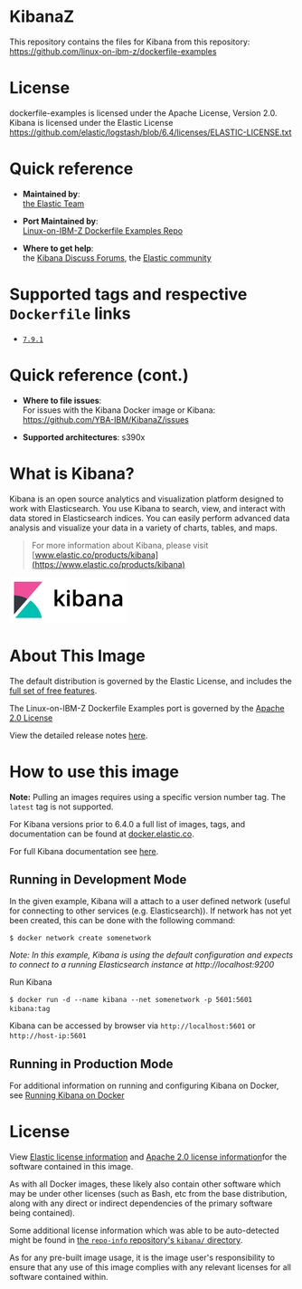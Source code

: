 # KibanaZ

This repository contains the files for Kibana from this repository: https://github.com/linux-on-ibm-z/dockerfile-examples

# License

dockerfile-examples is licensed under the Apache License, Version 2.0.
Kibana is licensed under the Elastic License https://github.com/elastic/logstash/blob/6.4/licenses/ELASTIC-LICENSE.txt


# Quick reference

-	**Maintained by**:  
	[the Elastic Team](https://github.com/elastic/kibana)
  
 -	**Port Maintained by**:  
[Linux-on-IBM-Z Dockerfile Examples Repo](https://github.com/linux-on-ibm-z/dockerfile-examples)


-	**Where to get help**:  
	the [Kibana Discuss Forums](https://discuss.elastic.co/c/kibana), the [Elastic community](https://www.elastic.co/community)

# Supported tags and respective `Dockerfile` links

-	[`7.9.1`](https://github.com/YBA-IBM/KibanaZ/blob/main/Kibana/Dockerfile)

# Quick reference (cont.)

-	**Where to file issues**:  
	For issues with the Kibana Docker image or Kibana: https://github.com/YBA-IBM/KibanaZ/issues

-	**Supported architectures**: s390x

# What is Kibana?

Kibana is an open source analytics and visualization platform designed to work with Elasticsearch. You use Kibana to search, view, and interact with data stored in Elasticsearch indices. You can easily perform advanced data analysis and visualize your data in a variety of charts, tables, and maps.

> For more information about Kibana, please visit [www.elastic.co/products/kibana](https://www.elastic.co/products/kibana)

![logo](https://raw.githubusercontent.com/docker-library/docs/7baeec9386c1d3960fc9021a5973694b2e0e1af9/kibana/logo.png)

# About This Image

The default distribution is governed by the Elastic License, and includes the [full set of free features](https://www.elastic.co/subscriptions).

The Linux-on-IBM-Z Dockerfile Examples port is governed by the [Apache 2.0 License](http://www.apache.org/licenses/LICENSE-2.0)

View the detailed release notes [here](https://www.elastic.co/guide/en/kibana/current/release-notes.html).

# How to use this image

**Note:** Pulling an images requires using a specific version number tag. The `latest` tag is not supported.

For Kibana versions prior to 6.4.0 a full list of images, tags, and documentation can be found at [docker.elastic.co](https://www.docker.elastic.co/).

For full Kibana documentation see [here](https://www.elastic.co/guide/en/kibana/index.html).

## Running in Development Mode

In the given example, Kibana will a attach to a user defined network (useful for connecting to other services (e.g. Elasticsearch)). If network has not yet been created, this can be done with the following command:

```console
$ docker network create somenetwork
```

*Note: In this example, Kibana is using the default configuration and expects to connect to a running Elasticsearch instance at http://localhost:9200*

Run Kibana

```console
$ docker run -d --name kibana --net somenetwork -p 5601:5601 kibana:tag
```

Kibana can be accessed by browser via `http://localhost:5601` or `http://host-ip:5601`

## Running in Production Mode

For additional information on running and configuring Kibana on Docker, see [Running Kibana on Docker](https://www.elastic.co/guide/en/kibana/current/docker.html)

# License

View [Elastic license information](https://github.com/elastic/kibana/blob/master/licenses/ELASTIC-LICENSE.txt) and [Apache 2.0 license information](http://www.apache.org/licenses/LICENSE-2.0)for the software contained in this image.

As with all Docker images, these likely also contain other software which may be under other licenses (such as Bash, etc from the base distribution, along with any direct or indirect dependencies of the primary software being contained).

Some additional license information which was able to be auto-detected might be found in [the `repo-info` repository's `kibana/` directory](https://github.com/docker-library/repo-info/tree/master/repos/kibana).

As for any pre-built image usage, it is the image user's responsibility to ensure that any use of this image complies with any relevant licenses for all software contained within.
